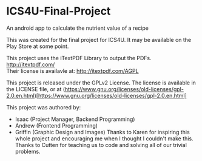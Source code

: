 # ICS4U-Final-Project
An android app to calculate the nutrient value of a recipe

This was created for the final project for ICS4U. It may be available on the Play Store at some point.

This project uses the iTextPDF Library to output the PDFs. http://itextpdf.com/   
Their license is availavle at: http://itextpdf.com/AGPL

This project is released under the GPLv2 License. The license is available in the LICENSE file, or at (https://www.gnu.org/licenses/old-licenses/gpl-2.0.en.html)[https://www.gnu.org/licenses/old-licenses/gpl-2.0.en.html]

This project was authored by:
* Isaac (Project Manager, Backend Programming)
* Andrew (Frontend Programming)
* Griffin (Graphic Design and Images)
Thanks to Karen for inspiring this whole project and encouraging me when I thought I couldn't make this.   
Thanks to Cutten for teaching us to code and solving all of our trivial problems.
